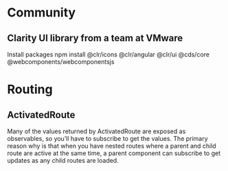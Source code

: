 # Community

## Clarity UI library from a team at VMware
Install packages
npm install @clr/icons @clr/angular @clr/ui @cds/core @webcomponents/webcomponentsjs

# Routing

## ActivatedRoute
Many of the values returned by ActivatedRoute are exposed as observables, so you’ll have to subscribe 
to get the values. The primary reason why is that when you have nested routes where a parent and child 
route are active at the same time, a parent component can subscribe to get updates as any child routes 
are loaded.

